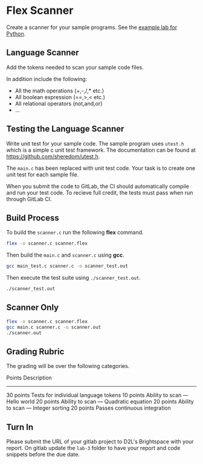 # Flex Scanner

Create a scanner for your sample programs.
See the [example lab for Python](https://gitlab.cs.wallawalla.edu/cptr354/language-interpreter-lab-python).

## Language Scanner

Add the tokens needed to scan your sample code files.

In addition include the following:

* All the math operations (+,-,/,* etc.)
* All boolean expression (==,>,< etc.)
* All relational operators (not,and,or)
* ...

## Testing the Language Scanner

Write unit test for your sample code.
The sample program uses `utest.h` which is a simple c unit test framework.
The documentation can be found at <https://github.com/sheredom/utest.h>.

The `main.c` has been replaced with unit test code.
Your task is to create one unit test for each sample file.

When you submit the code to GitLab, the CI should automatically compile and run your test code.
To recieve full credit, the tests must pass when run through GitLab CI.

## Build Process

To build the `scanner.c` run the following **flex** command.

```sh
flex -o scanner.c scanner.flex
```

Then build the `main.c` and `scanner.c` using **gcc**.

```sh
gcc main_test.c scanner.c -o scanner_test.out
```

Then execute the test suite using `./scanner_test.out`.

```sh
./scanner_test.out
```

## Scanner Only

```sh
flex -o scanner.c scanner.flex
gcc main.c scanner.c -o scanner.out
./scanner.out
```


## Grading Rubric

The grading will be over the following categories.

Points      Description
----------- ------------------------------------
30 points   Tests for individual language tokens
10 points   Ability to scan — Hello world
20 points   Ability to scan — Quadratic equation
20 points   Ability to scan — Integer sorting
20 points   Passes continuous integration

## Turn In

Please submit the URL of your gitlab project to D2L's Brightspace with your report.
On gitlab update the `lab-3` folder to have your report and code snippets before the due date.
